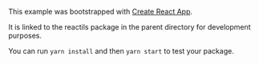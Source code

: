 This example was bootstrapped with [Create React App](https://github.com/facebook/create-react-app).

It is linked to the reactils package in the parent directory for development purposes.

You can run `yarn install` and then `yarn start` to test your package.
